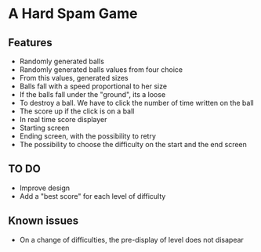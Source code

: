 # A Hard Spam Game



## Features

- Randomly generated balls
- Randomly generated balls values from four choice
- From this values, generated sizes
- Balls fall with a speed proportional to her size
- If the balls fall under the "ground", its a loose
- To destroy a ball. We have to click the number of time written on the ball
- The score up if the click is on a ball
- In real time score displayer
- Starting screen
- Ending screen, with the possibility to retry
- The possibility to choose the difficulty on the start and the end screen

## TO DO

- Improve design
- Add a "best score" for each level of difficulty

## Known issues

- On a change of difficulties, the pre-display of level does not disapear